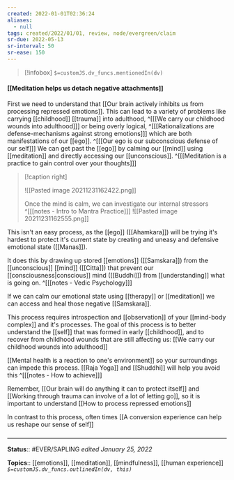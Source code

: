 ```yaml
---
created: 2022-01-01T02:36:24 
aliases:
  - null
tags: created/2022/01/01, review, node/evergreen/claim
sr-due: 2022-05-13
sr-interval: 50
sr-ease: 150
---
```

> [!infobox]
`$=customJS.dv_funcs.mentionedIn(dv)`

#### [[Meditation helps us detach negative attachments]] 

First we need to understand that [[Our brain actively inhibits us from processing repressed emotions]].
This can lead to a variety of problems like carrying [[childhood]] [[trauma]] into adulthood,
^[[[We carry our childhood wounds into adulthood]]]
or being overly logical, 
^[[[Rationalizations are defense-mechanisms against strong emotions]]]
which are both manifestations of our [[ego]].
^[[[Our ego is our subconscious defense of our self]]]
We can get past the [[ego]] by calming our [[mind]] using [[meditation]] and directly accessing our [[unconscious]].
^[[[Meditation is a practice to gain control over your thoughts]]]

> [!caption right]
> 
> ![[Pasted image 20211231162422.png]]
> 
> Once the mind is calm, we can investigate our internal stressors
> ^[[[notes - Intro to Mantra Practice]]]
>  ![[Pasted image 20211231162555.png]]

This isn't an easy process, as the [[ego]] ([[Ahamkara]]) will be trying it's hardest to protect it's current state by creating and uneasy and defensive emotional state ([[Manas]]).

It does this by drawing up stored [[emotions]] ([[Samskara]])
from the [[unconscious]] [[mind]] ([[Citta]])
that prevent our [[consciousness|conscious]] mind ([[Buddhi]]) 
from [[understanding]] what is going on.
^[[[notes - Vedic Psychology]]]

If we can calm our emotional state using [[therapy]] or [[meditation]] we can access and heal those negative [[Samskara]]. 

This process requires introspection and [[observation]] of your [[mind-body complex]] and it's processes.
The goal of this process is to better understand the [[self]] that was formed in early [[childhood]], and to recover from childhood wounds that are still affecting us: 
[[We carry our childhood wounds into adulthood]]

[[Mental health is a reaction to one's environment]] so your surroundings can impede this process. [[Raja Yoga]] and [[Shuddhi]] will help you avoid this 
^[[[notes - How to achieve]]]

Remember, [[Our brain will do anything it can to protect itself]]
and [[Working through trauma can involve of a lot of letting go]],
so it is important to understand
[[How to process repressed emotions]]

In contrast to this process, often times [[A conversion experience can help us reshape our sense of self]]
 

### <hr class="footnote"/>

**Status**:: #EVER/SAPLING 
*edited January 25, 2022*

**Topics**:: [[emotions]], [[meditation]], [[mindfulness]], [[human experience]]
*`$=customJS.dv_funcs.outlinedIn(dv, this)`*
